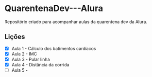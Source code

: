 # QuarentenaDev---Alura
Repositório criado para acompanhar aulas da quarentena dev da Alura.

## Lições
- [X] Aula 1 - Cálculo dos batimentos cardíacos
- [X] Aula 2 - IMC
- [X] Aula 3 - Pular linha
- [X] Aula 4 - Distância da corrida
- [ ] Aula 5 -
